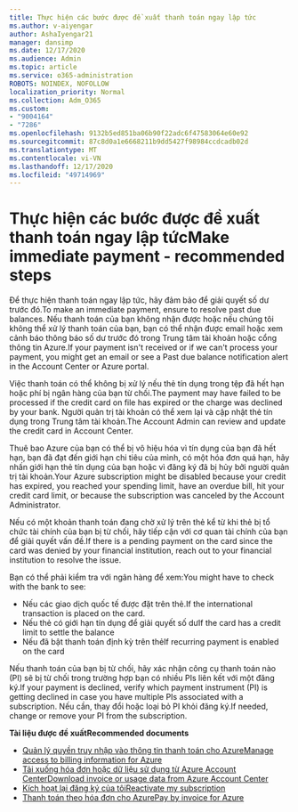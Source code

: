 ```yaml
---
title: Thực hiện các bước được đề xuất thanh toán ngay lập tức
ms.author: v-aiyengar
author: AshaIyengar21
manager: dansimp
ms.date: 12/17/2020
ms.audience: Admin
ms.topic: article
ms.service: o365-administration
ROBOTS: NOINDEX, NOFOLLOW
localization_priority: Normal
ms.collection: Adm_O365
ms.custom:
- "9004164"
- "7286"
ms.openlocfilehash: 9132b5ed851ba06b90f22adc6f47583064e60e92
ms.sourcegitcommit: 87c8d0a1e6668211b9dd5427f98984ccdcadb02d
ms.translationtype: MT
ms.contentlocale: vi-VN
ms.lasthandoff: 12/17/2020
ms.locfileid: "49714969"
---
```

# <a name="make-immediate-payment---recommended-steps"></a><span data-ttu-id="c1938-102">Thực hiện các bước được đề xuất thanh toán ngay lập tức</span><span class="sxs-lookup"><span data-stu-id="c1938-102">Make immediate payment - recommended steps</span></span>

<span data-ttu-id="c1938-103">Để thực hiện thanh toán ngay lập tức, hãy đảm bảo để giải quyết số dư trước đó.</span><span class="sxs-lookup"><span data-stu-id="c1938-103">To make an immediate payment, ensure to resolve past due balances.</span></span> <span data-ttu-id="c1938-104">Nếu thanh toán của bạn không nhận được hoặc nếu chúng tôi không thể xử lý thanh toán của bạn, bạn có thể nhận được email hoặc xem cảnh báo thông báo số dư trước đó trong Trung tâm tài khoản hoặc cổng thông tin Azure.</span><span class="sxs-lookup"><span data-stu-id="c1938-104">If your payment isn't received or if we can't process your payment, you might get an email or see a Past due balance notification alert in the Account Center or Azure portal.</span></span> 

<span data-ttu-id="c1938-105">Việc thanh toán có thể không bị xử lý nếu thẻ tín dụng trong tệp đã hết hạn hoặc phí bị ngân hàng của bạn từ chối.</span><span class="sxs-lookup"><span data-stu-id="c1938-105">The payment may have failed to be processed if the credit card on file has expired or the charge was declined by your bank.</span></span> <span data-ttu-id="c1938-106">Người quản trị tài khoản có thể xem lại và cập nhật thẻ tín dụng trong Trung tâm tài khoản.</span><span class="sxs-lookup"><span data-stu-id="c1938-106">The Account Admin can review and update the credit card in Account Center.</span></span> 

<span data-ttu-id="c1938-107">Thuê bao Azure của bạn có thể bị vô hiệu hóa vì tín dụng của bạn đã hết hạn, bạn đã đạt đến giới hạn chi tiêu của mình, có một hóa đơn quá hạn, hãy nhấn giới hạn thẻ tín dụng của bạn hoặc vì đăng ký đã bị hủy bởi người quản trị tài khoản.</span><span class="sxs-lookup"><span data-stu-id="c1938-107">Your Azure subscription might be disabled because your credit has expired, you reached your spending limit, have an overdue bill, hit your credit card limit, or because the subscription was canceled by the Account Administrator.</span></span>  

<span data-ttu-id="c1938-108">Nếu có một khoản thanh toán đang chờ xử lý trên thẻ kể từ khi thẻ bị tổ chức tài chính của bạn bị từ chối, hãy tiếp cận với cơ quan tài chính của bạn để giải quyết vấn đề.</span><span class="sxs-lookup"><span data-stu-id="c1938-108">If there is a pending payment on the card since the card was denied by your financial institution, reach out to your financial institution to resolve the issue.</span></span>  

<span data-ttu-id="c1938-109">Bạn có thể phải kiểm tra với ngân hàng để xem:</span><span class="sxs-lookup"><span data-stu-id="c1938-109">You might have to check with the bank to see:</span></span>

- <span data-ttu-id="c1938-110">Nếu các giao dịch quốc tế được đặt trên thẻ.</span><span class="sxs-lookup"><span data-stu-id="c1938-110">If the international transaction is placed on the card.</span></span> 
- <span data-ttu-id="c1938-111">Nếu thẻ có giới hạn tín dụng để giải quyết số dư</span><span class="sxs-lookup"><span data-stu-id="c1938-111">If the card has a credit limit to settle the balance</span></span> 
- <span data-ttu-id="c1938-112">Nếu đã bật thanh toán định kỳ trên thẻ</span><span class="sxs-lookup"><span data-stu-id="c1938-112">If recurring payment is enabled on the card</span></span> 

<span data-ttu-id="c1938-113">Nếu thanh toán của bạn bị từ chối, hãy xác nhận công cụ thanh toán nào (PI) sẽ bị từ chối trong trường hợp bạn có nhiều PIs liên kết với một đăng ký.</span><span class="sxs-lookup"><span data-stu-id="c1938-113">If your payment is declined, verify which payment instrument (PI) is getting declined in case you have multiple PIs associated with a subscription.</span></span> <span data-ttu-id="c1938-114">Nếu cần, thay đổi hoặc loại bỏ PI khỏi đăng ký.</span><span class="sxs-lookup"><span data-stu-id="c1938-114">If needed, change or remove your PI from the subscription.</span></span> 

<span data-ttu-id="c1938-115">**Tài liệu được đề xuất**</span><span class="sxs-lookup"><span data-stu-id="c1938-115">**Recommended documents**</span></span> 

- [<span data-ttu-id="c1938-116">Quản lý quyền truy nhập vào thông tin thanh toán cho Azure</span><span class="sxs-lookup"><span data-stu-id="c1938-116">Manage access to billing information for Azure</span></span>](https://docs.microsoft.com/azure/billing/billing-manage-access?WT.mc_id=Portal-Microsoft_Azure_Support)
- [<span data-ttu-id="c1938-117">Tải xuống hóa đơn hoặc dữ liệu sử dụng từ Azure Account Center</span><span class="sxs-lookup"><span data-stu-id="c1938-117">Download invoice or usage data from Azure Account Center</span></span>](https://docs.microsoft.com/azure/billing/billing-download-azure-invoice-daily-usage-date?WT.mc_id=Portal-Microsoft_Azure_Support)
- [<span data-ttu-id="c1938-118">Kích hoạt lại đăng ký của tôi</span><span class="sxs-lookup"><span data-stu-id="c1938-118">Reactivate my subscription</span></span>](https://docs.microsoft.com/azure/billing/billing-subscription-become-disable?WT.mc_id=Portal-Microsoft_Azure_Support)
- [<span data-ttu-id="c1938-119">Thanh toán theo hóa đơn cho Azure</span><span class="sxs-lookup"><span data-stu-id="c1938-119">Pay by invoice for Azure</span></span>](https://docs.microsoft.com/azure/cost-management-billing/manage/pay-by-invoice) 